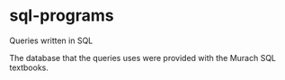 # sql-programs
Queries written in SQL

The database that the queries uses were provided with the Murach SQL textbooks.
